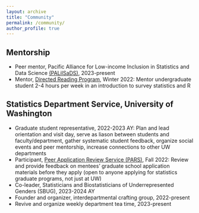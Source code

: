 ```yaml
---
layout: archive
title: "Community"
permalink: /community/
author_profile: true
---
```


## Mentorship

- Peer mentor, Pacific Alliance for Low-income Inclusion in Statistics and Data Science [(PALiISaDS)](https://www.paliisads.org/home), 2023-present
- Mentor, [Directed Reading Program](https://stat.uw.edu/academics/undergraduate/community/directed-reading-program), Winter 2022: Mentor undergraduate student 2-4 hours per week in an introduction to survey statistics and R

## Statistics Department Service, University of Washington

- Graduate student representative, 2022-2023 AY: Plan and lead orientation and visit day, serve as liason between students and faculty/department, gather systematic student feedback, organize social events and peer mentorship, increase connections to other UW departments
- Participant, [Peer Application Review Service (PARS)](https://stat.uw.edu/pre-application-review-service), Fall 2022: Review and provide feedback on mentees’ graduate school application materials before they apply (open to anyone applying for statistics graduate programs, not just at UW)
- Co-leader, Statisticians and Biostatisticians of Underrepresented Genders (SBUG), 2023-2024 AY
- Founder and organizer, interdepartmental crafting group, 2022-present
- Revive and organize weekly department tea time, 2023-present

<!---
- Assemble and/or participate in multiple student subcommittees to provide feedback on department job applicants
--->
